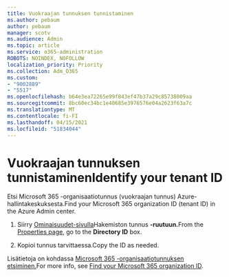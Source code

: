 ```yaml
---
title: Vuokraajan tunnuksen tunnistaminen
ms.author: pebaum
author: pebaum
manager: scotv
ms.audience: Admin
ms.topic: article
ms.service: o365-administration
ROBOTS: NOINDEX, NOFOLLOW
localization_priority: Priority
ms.collection: Adm_O365
ms.custom:
- "9002889"
- "5517"
ms.openlocfilehash: b64e3ea72265e99f843ef47b37a29c85738009aa
ms.sourcegitcommit: 8bc60ec34bc1e40685e3976576e04a2623f63a7c
ms.translationtype: MT
ms.contentlocale: fi-FI
ms.lasthandoff: 04/15/2021
ms.locfileid: "51834044"
---
```

# <a name="identify-your-tenant-id"></a><span data-ttu-id="f4c8d-102">Vuokraajan tunnuksen tunnistaminen</span><span class="sxs-lookup"><span data-stu-id="f4c8d-102">Identify your tenant ID</span></span>

<span data-ttu-id="f4c8d-103">Etsi Microsoft 365 -organisaatiotunnus (vuokraajan tunnus) Azure-hallintakeskuksesta.</span><span class="sxs-lookup"><span data-stu-id="f4c8d-103">Find your Microsoft 365 organization ID (tenant ID) in the Azure Admin center.</span></span>

1. <span data-ttu-id="f4c8d-104">Siirry [Ominaisuudet-sivulla](https://aka.ms/AzurePropertiesPage)Hakemiston tunnus **-ruutuun.**</span><span class="sxs-lookup"><span data-stu-id="f4c8d-104">From the [Properties page](https://aka.ms/AzurePropertiesPage), go to the **Directory ID** box.</span></span>

2. <span data-ttu-id="f4c8d-105">Kopioi tunnus tarvittaessa.</span><span class="sxs-lookup"><span data-stu-id="f4c8d-105">Copy the ID as needed.</span></span>

<span data-ttu-id="f4c8d-106">Lisätietoja on kohdassa [Microsoft 365 -organisaatiotunnuksen etsiminen.](https://docs.microsoft.com/onedrive/find-your-office-365-tenant-id)</span><span class="sxs-lookup"><span data-stu-id="f4c8d-106">For more info, see [Find your Microsoft 365 organization ID](https://docs.microsoft.com/onedrive/find-your-office-365-tenant-id).</span></span>

